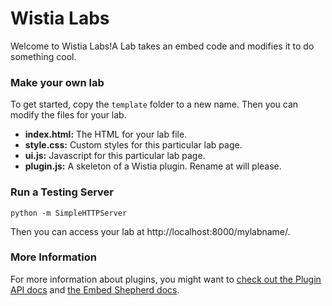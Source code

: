 # Wistia Labs

Welcome to Wistia Labs!A Lab takes an embed code and modifies it
to do something cool. 


### Make your own lab

To get started, copy the `template` folder to a new name. Then 
you can modify the files for your lab.

- __index.html:__ The HTML for your lab file.
- __style.css:__ Custom styles for this particular lab page.
- __ui.js:__ Javascript for this particular lab page.
- __plugin.js:__ A skeleton of a Wistia plugin. Rename at will please.


### Run a Testing Server

    python -m SimpleHTTPServer

Then you can access your lab at http://localhost:8000/mylabname/.


### More Information

For more information about plugins, you might want to [check out 
the Plugin API docs](http://wistia.com/doc/plugin-api) and 
[the Embed Shepherd docs](http://wistia.com/doc/embed-shepherd).
